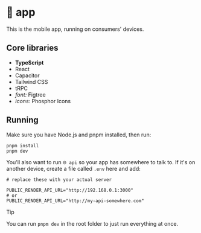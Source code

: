 # 📲 app

This is the mobile app, running on consumers' devices.

## Core libraries

- **TypeScript**
- React
- Capacitor
- Tailwind CSS
- tRPC
- _font:_ Figtree
- _icons:_ Phosphor Icons

## Running

Make sure you have Node.js and pnpm installed, then run:

```
pnpm install
pnpm dev
```

You'll also want to run `🌐 api` so your app has somewhere to talk to. If it's on another device, create a file called `.env` here and add:

```env
# replace these with your actual server

PUBLIC_RENDER_API_URL="http://192.168.0.1:3000"
# or
PUBLIC_RENDER_API_URL="http://my-api-somewhere.com"
```

> [!TIP]
> You can run `pnpm dev` in the root folder to just run everything at once.
